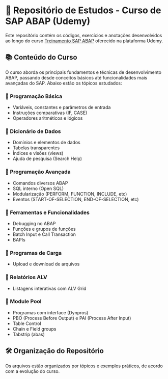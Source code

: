 # 📘 Repositório de Estudos - Curso de SAP ABAP (Udemy)

Este repositório contém os códigos, exercícios e anotações desenvolvidos ao longo do curso [Treinamento SAP ABAP](https://www.udemy.com/course/treinamento-sap-abap/) oferecido na plataforma Udemy.

## 📚 Conteúdo do Curso

O curso aborda os principais fundamentos e técnicas de desenvolvimento ABAP, passando desde conceitos básicos até funcionalidades mais avançadas do SAP. Abaixo estão os tópicos estudados:

### 🔹 Programação Básica
- Variáveis, constantes e parâmetros de entrada
- Instruções comparativas (IF, CASE)
- Operadores aritméticos e lógicos

### 🔹 Dicionário de Dados
- Domínios e elementos de dados
- Tabelas transparentes
- Índices e visões (views)
- Ajuda de pesquisa (Search Help)

### 🔹 Programação Avançada
- Comandos diversos ABAP
- SQL interno (Open SQL)
- Modularização (PERFORM, FUNCTION, INCLUDE, etc)
- Eventos (START-OF-SELECTION, END-OF-SELECTION, etc)

### 🔹 Ferramentas e Funcionalidades
- Debugging no ABAP
- Funções e grupos de funções
- Batch Input e Call Transaction
- BAPIs

### 🔹 Programas de Carga
- Upload e download de arquivos

### 🔹 Relatórios ALV
- Listagens interativas com ALV Grid

### 🔹 Module Pool
- Programas com interface (Dynpros)
- PBO (Process Before Output) e PAI (Process After Input)
- Table Control
- Chain e Field groups
- Tabstrip (abas)

## 🛠️ Organização do Repositório

Os arquivos estão organizados por tópicos e exemplos práticos, de acordo com a evolução do curso.